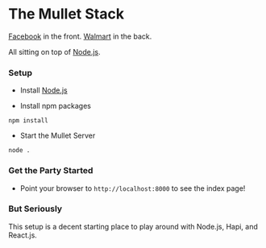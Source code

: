 # The Mullet Stack


[Facebook](http://facebook.github.io/react/) in the front. [Walmart](http://walmartlabs.github.io/hapi/) in the back.

All sitting on top of [Node.js](http://nodejs.org/).

### Setup

* Install [Node.js](http://nodejs.org/)

* Install npm packages
```
npm install
```
* Start the Mullet Server
```
node .
```

### Get the Party Started

* Point your browser to `http://localhost:8000` to see the index page!

### But Seriously

This setup is a decent starting place to play around with Node.js, Hapi, and React.js.
